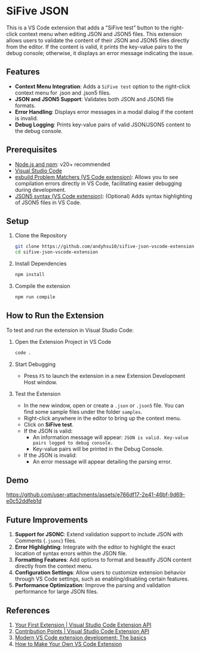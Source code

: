 # SiFive JSON

This is a VS Code extension that adds a "SiFive test" button to the right-click context menu when editing JSON and JSON5 files. This extension allows users to validate the content of their JSON and JSON5 files directly from the editor. If the content is valid, it prints the key-value pairs to the debug console; otherwise, it displays an error message indicating the issue.

## Features

- **Context Menu Integration**: Adds a `SiFive test` option to the right-click context menu for .json and .json5 files.
- **JSON and JSON5 Support**: Validates both JSON and JSON5 file formats.
- **Error Handling**: Displays error messages in a modal dialog if the content is invalid.
- **Debug Logging**: Prints key-value pairs of valid JSON/JSON5 content to the debug console.

## Prerequisites

- [Node.js and npm](https://nodejs.org/en): v20+ recommended
- [Visual Studio Code](https://code.visualstudio.com/)
- [esbuild Problem Matchers (VS Code extension)](https://marketplace.visualstudio.com/items?itemName=connor4312.esbuild-problem-matchers): Allows you to see compilation errors directly in VS Code, facilitating easier debugging during development.
- [JSON5 syntax (VS Code extension)](https://marketplace.visualstudio.com/items?itemName=mrmlnc.vscode-json5): (Optional) Adds syntax highlighting of JSON5 files in VS Code.

## Setup

1. Clone the Repository

   ```bash
   git clone https://github.com/andyhsu10/sifive-json-vscode-extension.git
   cd sifive-json-vscode-extension
   ```

2. Install Dependencies

   ```bash
   npm install
   ```

3. Compile the extension

   ```bash
   npm run compile
   ```

## How to Run the Extension

To test and run the extension in Visual Studio Code:

1. Open the Extension Project in VS Code

   ```bash
   code .
   ```

2. Start Debugging

   - Press `F5` to launch the extension in a new Extension Development Host window.

3. Test the Extension

   - In the new window, open or create a `.json` or `.json5` file. You can find some sample files under the folder `samples`.
   - Right-click anywhere in the editor to bring up the context menu.
   - Click on **SiFive test**.
   - If the JSON is valid:
     - An information message will appear: `JSON is valid. Key-value pairs logged to debug console.`
     - Key-value pairs will be printed in the Debug Console.
   - If the JSON is invalid:
     - An error message will appear detailing the parsing error.

## Demo

https://github.com/user-attachments/assets/e766df17-2e41-46bf-9d69-e0c52ddfeb1d

## Future Improvements

1. **Support for JSONC**: Extend validation support to include JSON with Comments (`.jsonc`) files.
2. **Error Highlighting**: Integrate with the editor to highlight the exact location of syntax errors within the JSON file.
3. **Formatting Features**: Add options to format and beautify JSON content directly from the context menu.
4. **Configuration Settings**: Allow users to customize extension behavior through VS Code settings, such as enabling/disabling certain features.
5. **Performance Optimization**: Improve the parsing and validation performance for large JSON files.

## References

1. [Your First Extension | Visual Studio Code Extension API](https://code.visualstudio.com/api/get-started/your-first-extension)
2. [Contribution Points | Visual Studio Code Extension API](https://code.visualstudio.com/api/references/contribution-points#contributes.menus)
3. [Modern VS Code extension development: The basics](https://snyk.io/blog/modern-vs-code-extension-development-basics/)
4. [How to Make Your Own VS Code Extension](https://www.freecodecamp.org/news/making-vscode-extension/)
